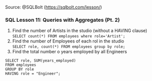 Source: @SQLBolt (https://sqlbolt.com/lesson/)

### SQL Lesson 11: Queries with Aggregates (Pt. 2)
1. Find the number of Artists in the studio (without a HAVING clause)<br>
```SELECT count(*) FROM employees where role='Artist';```
2. Find the number of Employees of each rol in the studio<br>
```SELECT role, count(*) FROM employees group by role;```
3. Find the total number o years employed by all Engineers<br>
```
SELECT role, SUM(years_employed)
FROM employees
GROUP BY role
HAVING role = "Engineer";
```
